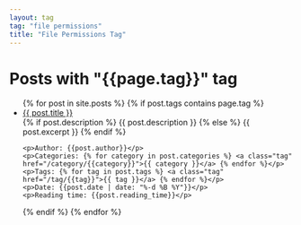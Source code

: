 ```yaml
---
layout: tag
tag: "file permissions"
title: "File Permissions Tag"
---
```


<h1>Posts with "{{page.tag}}" tag</h1>
    
<ul>
{% for post in site.posts %}
{% if post.tags contains page.tag %}

<li class="post">
    <a href="{{ post.url }}">{{ post.title }}</a>
    <br>
    {% if post.description %}
    {{ post.description }}
    {% else %}
    {{ post.excerpt }}
    {% endif %}

    <p>Author: {{post.author}}</p>
    <p>Categories: {% for category in post.categories %} <a class="tag" href="/category/{{category}}">{{ category }}</a> {% endfor %}</p>
    <p>Tags: {% for tag in post.tags %} <a class="tag" href="/tag/{{tag}}">{{ tag }}</a> {% endfor %}</p>
    <p>Date: {{post.date | date: "%-d %B %Y"}}</p>
    <p>Reading time: {{post.reading_time}}</p>
</li>

{% endif %}
{% endfor %}
</ul>